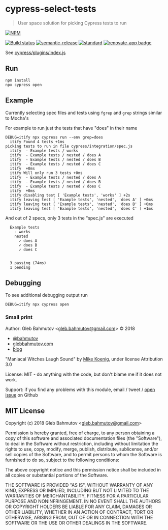 # cypress-select-tests

> User space solution for picking Cypress tests to run

[![NPM][npm-icon]][npm-url]

[![Build status][ci-image]][ci-url]
[![semantic-release][semantic-image]][semantic-url]
[![standard][standard-image]][standard-url]
[![renovate-app badge][renovate-badge]][renovate-app]

See [cypress/plugins/index.js](cypress/plugins/index.js)

## Run

```
npm install
npx cypress open
```

## Example

Currently selecting spec files and tests using `fgrep` and `grep` strings similar to Mocha's

For example to run just the tests that have "does" in their name

```
DEBUG=itify npx cypress run --env grep=does
  itify Found 4 tests +1ms
picking tests to run in file cypress/integration/spec.js
  itify  - Example tests / works
  itify  - Example tests / nested / does A
  itify  - Example tests / nested / does B
  itify  - Example tests / nested / does C
  itify  +0ms
  itify Will only run 3 tests +0ms
  itify  - Example tests / nested / does A
  itify  - Example tests / nested / does B
  itify  - Example tests / nested / does C
  itify  +0ms
  itify disabling test [ 'Example tests', 'works' ] +2s
  itify leaving test [ 'Example tests', 'nested', 'does A' ] +0ms
  itify leaving test [ 'Example tests', 'nested', 'does B' ] +0ms
  itify leaving test [ 'Example tests', 'nested', 'does C' ] +1ms
```

And out of 2 specs, only 3 tests in the "spec.js" are executed

```
  Example tests
    - works
    nested
      ✓ does A
      ✓ does B
      ✓ does C


  3 passing (74ms)
  1 pending
```

## Debugging

To see additional debugging output run

```
DEBUG=itify npx cypress open
```

### Small print

Author: Gleb Bahmutov &lt;gleb.bahmutov@gmail.com&gt; &copy; 2018

- [@bahmutov](https://twitter.com/bahmutov)
- [glebbahmutov.com](https://glebbahmutov.com)
- [blog](https://glebbahmutov.com/blog)

"Maniacal Witches Laugh Sound" by [Mike Koenig](http://soundbible.com/1129-Maniacal-Witches-Laugh.html), under license Attribution 3.0

License: MIT - do anything with the code, but don't blame me if it does not work.

Support: if you find any problems with this module, email / tweet /
[open issue](https://github.com/bahmutov/cypress-select-tests/issues) on Github

## MIT License

Copyright (c) 2018 Gleb Bahmutov &lt;gleb.bahmutov@gmail.com&gt;

Permission is hereby granted, free of charge, to any person
obtaining a copy of this software and associated documentation
files (the "Software"), to deal in the Software without
restriction, including without limitation the rights to use,
copy, modify, merge, publish, distribute, sublicense, and/or sell
copies of the Software, and to permit persons to whom the
Software is furnished to do so, subject to the following
conditions:

The above copyright notice and this permission notice shall be
included in all copies or substantial portions of the Software.

THE SOFTWARE IS PROVIDED "AS IS", WITHOUT WARRANTY OF ANY KIND,
EXPRESS OR IMPLIED, INCLUDING BUT NOT LIMITED TO THE WARRANTIES
OF MERCHANTABILITY, FITNESS FOR A PARTICULAR PURPOSE AND
NONINFRINGEMENT. IN NO EVENT SHALL THE AUTHORS OR COPYRIGHT
HOLDERS BE LIABLE FOR ANY CLAIM, DAMAGES OR OTHER LIABILITY,
WHETHER IN AN ACTION OF CONTRACT, TORT OR OTHERWISE, ARISING
FROM, OUT OF OR IN CONNECTION WITH THE SOFTWARE OR THE USE OR
OTHER DEALINGS IN THE SOFTWARE.

[npm-icon]: https://nodei.co/npm/cypress-select-tests.svg?downloads=true
[npm-url]: https://npmjs.org/package/cypress-select-tests
[ci-image]: https://circleci.com/gh/bahmutov/cypress-select-tests.svg?style=svg
[ci-url]: https://circleci.com/gh/bahmutov/cypress-select-tests
[semantic-image]: https://img.shields.io/badge/%20%20%F0%9F%93%A6%F0%9F%9A%80-semantic--release-e10079.svg
[semantic-url]: https://github.com/semantic-release/semantic-release
[standard-image]: https://img.shields.io/badge/code%20style-standard-brightgreen.svg
[standard-url]: http://standardjs.com/
[renovate-badge]: https://img.shields.io/badge/renovate-app-blue.svg
[renovate-app]: https://renovateapp.com/
